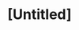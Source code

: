 ---
pid: ch445
title: "[Untitled]"
location_transcription: 
coordinates: "[-75.16409850832, 39.953020407546]"
zipcode: '19122'
gen_neighborhood: North Philadelphia
neighborhood: Yorktown,Old Kensington,Jinogi
outside_phl: 
age: '18'
age_range: 13-19
instagram: 
image_file_name: ch_445.jpg
proposal_transcription: include monuments addressing immigrant population & their
  contributions to the city
topic: Immigration,Inclusivity
topic_summary: 0, 0, 0
type: Other No Form
keywords_other: 
credit: Ali
image_labels: 
twitter: 
facebook: 
permalink: "/monuments/ch445/"
layout: item-page
---